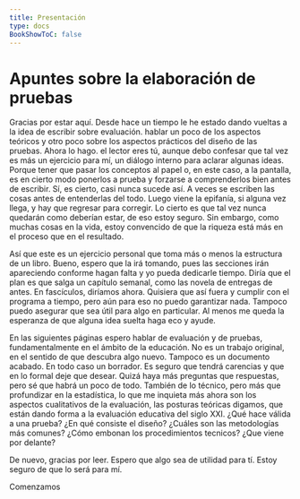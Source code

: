 ```yaml
---
title: Presentación
type: docs
BookShowToC: false
---
```


# Apuntes sobre la elaboración de pruebas

Gracias por estar aquí. Desde hace un tiempo le he estado dando vueltas a la idea de escribir sobre evaluación. hablar un poco de los aspectos teóricos y otro poco sobre los aspectos prácticos del diseño de las pruebas. Ahora lo hago. el lector eres tú, aunque debo confesar que tal vez es más un ejercicio para mí, un diálogo interno para aclarar algunas ideas. Porque tener que pasar los conceptos al papel o, en este caso, a la pantalla, es en cierto modo ponerlos a prueba y forzarse a comprenderlos bien antes de escribir. Sí, es cierto, casi nunca sucede así. A veces se escriben las cosas antes de entenderlas del todo. Luego viene la epifanía, si alguna vez llega, y hay que regresar para corregir. Lo cierto es que tal vez nunca quedarán como deberían estar, de eso estoy seguro. Sin embargo, como muchas cosas en la vida, estoy convencido de que la riqueza está más en el proceso que en el resultado.

Así que este es un ejercicio personal que toma más o menos la estructura de un libro. Bueno, espero que la irá tomando, pues las secciones irán apareciendo conforme hagan falta y yo pueda dedicarle tiempo. Diría que el plan es que salga un capítulo semanal, como las novela de entregas de antes. En fascículos, diríamos ahora. Quisiera que así fuera y cumplir con el programa a tiempo, pero aún para eso no puedo garantizar nada. Tampoco puedo asegurar que sea útil para algo en particular. Al menos me queda la esperanza de que alguna idea suelta haga eco y ayude.

En las siguientes páginas espero hablar de evaluación y de pruebas, fundamentalmente en el ámbito de la educación. No es un trabajo original, en el sentido de que descubra algo nuevo. Tampoco es un documento acabado. En todo caso un borrador. Es seguro que tendrá carencias y que en lo formal deje que desear. Quizá haya más preguntas que respuestas, pero sé que habrá un poco de todo. También de lo técnico, pero más que profundizar en la estadística, lo que me inquieta más ahora son los aspectos cualitativos de la evaluación, las posturas teóricas digamos, que están dando forma a la evaluación educativa del siglo XXI. ¿Qué hace válida a una prueba? ¿En qué consiste el diseño? ¿Cuáles son las metodologías más comunes? ¿Cómo embonan los procedimientos tecnicos? ¿Que viene por delante?

De nuevo, gracias por leer. Espero que algo sea de utilidad para tí. Estoy seguro de que lo será para mí.

Comenzamos
